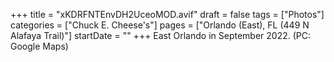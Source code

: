 +++
title = "xKDRFNTEnvDH2UceoMOD.avif"
draft = false
tags = ["Photos"]
categories = ["Chuck E. Cheese's"]
pages = ["Orlando (East), FL (449 N Alafaya Trail)"]
startDate = ""
+++
East Orlando in September 2022. (PC: Google Maps)
